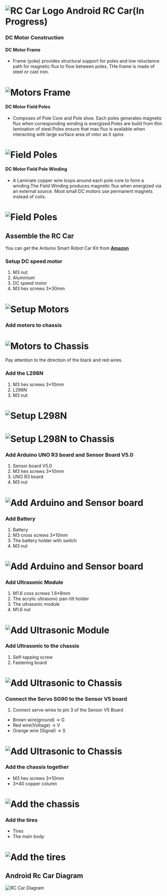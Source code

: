 # ![RC Car Logo](https://github.com/fouliex/AndroidRcCar/blob/master/resources/images/RobotCarLogo.jpg) Android RC Car(In Progress)

### DC Motor Construction
#### DC Motor Frame
* Frame (yoke) provides structural support for poles and low reluctance path for magnetic flux to
 flow between poles. THe frame is made of steel or cast iron.
# ![Motors Frame](https://github.com/fouliex/AndroidRcCar/blob/master/resources/images/MotorFrame.JPG)

#### DC Motor Field Poles
* Composes of Pole Core and Pole shoe. Each poles generates magnetic flux when corresponding winding 
is energized.Poles are build from thin lamination of steel.Poles ensure that max flux is available
when interacting with large surface area of rotor as it spins
# ![Field Poles](https://github.com/fouliex/AndroidRcCar/blob/master/resources/images/FieldPoles.JPG)

#### DC Motor Field Pole Winding
* A Laminate copper wire loops around each pole core to form a winding.The Field Winding produces
 magnetic flux when energized via an external source. Most small DC motors use permanent magnets
 instead of coils.
 # ![Field Poles](https://github.com/fouliex/AndroidRcCar/blob/master/resources/images/MotorFieldPolesWinding.JPG)
 
 
## Assemble the RC Car
You can get the Arduino Smart Robot Car Kit from [**Amazon**](https://www.amazon.com/gp/product/B01DPH0SWY/ref=oh_aui_detailpage_o00_s00?ie=UTF8&psc=1)
### Setup DC speed motor
1. M3 nut
2. Aluminium
3. DC  speed motor
4. M3 hex screws 3*30mm

# ![Setup Motors](https://github.com/fouliex/AndroidRcCar/blob/master/resources/images/SetupMotors.JPG)
### Add motors to chassis
# ![Motors to Chassis](https://github.com/fouliex/AndroidRcCar/blob/master/resources/images/MotorToChassis.JPG)
Pay attention to the direction of the black and red wires.
### Add the L298N
1. M3 hex screws 3*10mm
2. L298N
3. M3 nut
# ![Setup L298N](https://github.com/fouliex/AndroidRcCar/blob/master/resources/images/SetupL298N.JPG)
# ![Setup L298N to Chassis](https://github.com/fouliex/AndroidRcCar/blob/master/resources/images/SetupL298NToChassis.JPG)
### Add Arduino UNO R3 board and Sensor Board V5.0
1. Sensor board V5.0
2. M3 hex screws 3*10mm
3. UNO R3 board
4. M3 nut

# ![Add Arduino and Sensor board](https://github.com/fouliex/AndroidRcCar/blob/master/resources/images/AddArdionoAndSensorBoard.JPG)

### Add Battery
1. Battery
2. M3 cross screws 3*10mm
3. The battery holder with switch
4. M3 nut
# ![Add Arduino and Sensor board](https://github.com/fouliex/AndroidRcCar/blob/master/resources/images/BatteryHolderToChassis.JPG)

### Add Ultrasonic Module
1. M1.6 coss screws 1.6*8mm
2. The acrylic ultrasonic pan-tilt holder
3. The ultrasonic module
4. M1.6 nut

# ![Add Ultrasonic Module](https://github.com/fouliex/AndroidRcCar/blob/master/resources/images/UlrasonicModule.JPG)

### Add Ultrasonic to the chassis
1. Self-tapping screw
2. Fastening board

# ![Add Ultrasonic to Chassis](https://github.com/fouliex/AndroidRcCar/blob/master/resources/images/AddUltrasonicToChassis.JPG)

### Connect the Servo SG90 to the Sensor V5 board
1. Connect servo wires to pin 3 of the Sensor V5 Board
* Brown wire(ground) -> G
* Red wire(Voltage) -> V
* Orange wire (Signal) -> S

# ![Add Ultrasonic to Chassis](https://github.com/fouliex/AndroidRcCar/blob/master/resources/images/ServoToSensorBoard.JPG)
 
### Add the chassis together
* M3 hex screws 3*10mm
* 3*40 copper column 
# ![Add the chassis](https://github.com/fouliex/AndroidRcCar/blob/master/resources/images/AddChassis.JPG)

### Add the tires
* Tires
* The main body

# ![Add the tires](https://github.com/fouliex/AndroidRcCar/blob/master/resources/images/AddTheTires.JPG)

## Android Rc Car Diagram
![RC Car Diagram](https://github.com/fouliex/AndroidRcCar/blob/master/resources/images/RCCarDiagram.PNG)
